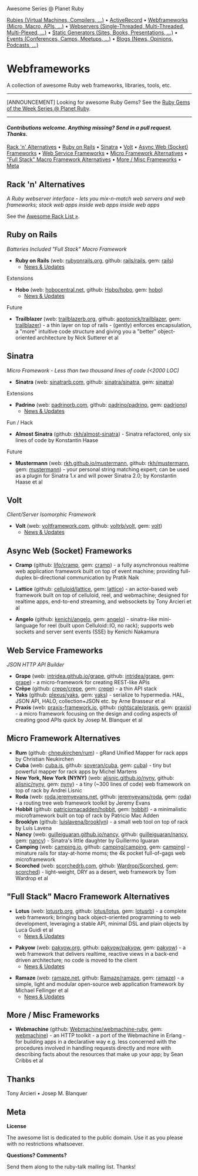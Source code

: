 Awesome Series @ Planet Ruby

[Rubies (Virtual Machines, Compilers, ...)](https://github.com/planetruby/awesome-rubies) • 
[ActiveRecord](https://github.com/planetruby/awesome-activerecord)  •
[Webframeworks (Micro, Macro, APIs, ...)](https://github.com/planetruby/awesome-webframeworks) •
[Webservers (Single-Threaded, Multi-Threaded, Multi-Plexed, ...)](https://github.com/planetruby/awesome-webservers) • 
[Static Generators (Sites, Books, Presentations, ...)](https://github.com/planetruby/awesome-staticgen) •
[Events (Conferences, Camps, Meetups, ...)](https://github.com/planetruby/awesome-events) •
[Blogs (News, Opinions, Podcasts, ...)](https://github.com/planetruby/awesome-blogs)


# Webframeworks

A collection of awesome Ruby web frameworks, libraries, tools, etc.

---

[ANNOUNCEMENT] Looking for awesome Ruby Gems? See the [Ruby Gems of the Week Series @ Planet Ruby](http://planetruby.github.io/gems).

---

#### _Contributions welcome. Anything missing? Send in a pull request. Thanks._


[Rack 'n' Alternatives](#rack-n-alternatives) •
[Ruby on Rails](#ruby-on-rails) • 
[Sinatra](#sinatra) •
[Volt](#volt) •
[Async Web (Socket) Frameworks](#async-web-socket-frameworks) •
[Web Service Frameworks](#web-service-frameworks) •
[Micro Framework Alternatives](#micro-framework-alternatives) •
["Full Stack" Macro Framework Alternatives](#full-stack-macro-framework-alternatives) •
[More / Misc Frameworks](#more--misc-frameworks) •
[Meta](#meta)

<!--
Note: :gem: stands for the RubyGems page, :octocat: stands for the GitHub page and :book: stands for the RubyDoc page.
-->

## Rack 'n' Alternatives

_A Ruby webserver interface - lets you mix-n-match web servers and web frameworks; stack web apps inside web apps inside web apps_

See the [Awesome Rack List »](https://github.com/planetruby/awesome-rack).


## Ruby on Rails

_Batteries Included "Full Stack" Macro Framework_

- **Ruby on Rails** (web: [rubyonrails.org](http://rubyonrails.org), github: [rails/rails](https://github.com/rails/rails), gem: [rails](https://rubygems.org/gems/rails))
    - [News & Updates](http://weblog.rubyonrails.org)

Extensions

- **Hobo** (web: [hobocentral.net](http://hobocentral.net), github: [Hobo/hobo](https://github.com/Hobo/hobo), gem: [hobo](https://rubygems.org/gems/hobo))
    - [News & Updates](http://hobocentral.net/blog)

Future

- **Trailblazer** (web: [trailblazerb.org](http://trailblazerb.org), github: [apotonick/trailblazer](https://github.com/apotonick/trailblazer), gem: [trailblazer](https://rubygems.org/gems/trailblazer)) - a thin layer on top of rails - (gently) enforces encapsulation, a "more" intuitive code structure and giving you a "better" object-oriented architecture by Nick Sutterer et al



## Sinatra

_Micro Framework - Less than two thousand lines of code (<2000 LOC)_

- **Sinatra** (web: [sinatrarb.com](http://sinatrarb.com), github: [sinatra/sinatra](https://github.com/sinatra), gem: [sinatra](https://rubygems.org/gems/sinatra))

Extensions

- **Padrino** (web: [padrinorb.com](http://padrinorb.com), github: [padrino/padrino](https://github.com/padrino), gem:  [padriono](https://rubygems.org/gems/padrino))
    - [News & Updates](http://www.padrinorb.com/blog)

Fun / Hack

- **Almost Sinatra** (github: [rkh/almost-sinatra](https://github.com/rkh/almost-sinatra)) - Sinatra refactored, only six lines of code by Konstantin Haase

Future

- **Mustermann** (web: [rkh.github.io/mustermann](http://rkh.github.io/mustermann), github: [rkh/mustermann](https://github.com/rkh/mustermann), gem: [mustermann](https://rubygems.org/gems/mustermann))  - your personal string matching expert; can be used as a plugin for Sinatra 1.x and will power Sinatra 2.0; by Konstantin Haase et al


## Volt

_Client/Server Isomorphic Framework_

- **Volt** (web: [voltframework.com](http://voltframework.com), github: [voltrb/volt](https://github.com/voltrb), gem: [volt](https://rubygems.org/gems/volt))
    - [News & Updates](http://voltframework.com/blog)

## Async Web (Socket) Frameworks

- **Cramp** (github: [lifo/cramp](https://github.com/lifo/cramp), gem: [cramp](https://rubygems.org/gems/cramp)) - a fully asynchronous realtime web application framework built on top of event machine; providing full-duplex bi-directional communication by Pratik Naik

- **Lattice** (github: [celluloid/lattice](https://github.com/celluloid/lattice), gem: [lattice](https://rubygems.org/gems/lattice)) -  an actor-based web framework built on top of celluloid, reel, and webmachine; designed for realtime apps, end-to-end streaming, and websockets by Tony Arcieri et al

- **Angelo** (github: [kenichi/angelo](https://github.com/kenichi/angelo), gem: [angelo](https://rubygems.org/gems/angelo)) - sinatra-like mini-language for reel (built upon Celluloid::IO, no rack);  supports web sockets and server sent events (SSE) by Kenichi Nakamura
   


## Web Service Frameworks

_JSON HTTP API Builder_

- **Grape** (web: [intridea.github.io/grape](http://intridea.github.io/grape), github:  [intridea/grape](https://github.com/intridea/grape), gem: [grape](https://rubygems.org/gems/grape)) - a micro-framework for creating REST-like APIs
- **Crêpe** (github: [crepe/crepe](https://github.com/crepe), gem: [crepe](https://rubygems.org/gems/crepe)) - a thin API stack
- **Yaks** (github: [plexus/yaks](https://github.com/plexus/yaks), gem: [yaks](https://rubygems.org/gems/yaks)) - serialize to hypermedia. HAL, JSON API, HALO, collection+JSON etc. by Arne Brasseur et al
- **Praxis** (web: [praxis-framework.io](http://praxis-framework.io), github: [rightscale/praxis](https://github.com/rightscale/praxis), gem: [praxis](https://rubygems.org/gems/praxis)) - a micro framework focusing on the design and coding aspects of creating good APIs quick by Josep M. Blanquer et al

## Micro Framework Alternatives

- **Rum** (github: [chneukirchen/rum](https://github.com/chneukirchen/rum)) - gRand Unified Mapper for rack apps by Christian Neukirchen
- **Cuba** (web: [cuba.is](http://cuba.is), github: [soveran/cuba](https://github.com/soveran/cuba), gem: [cuba](https://rubygems.org/gems/cuba)) - tiny but powerful mapper for rack apps by Michel Martens
- **New York, New York (NYNY)** (web: [alisnic.github.io/nyny](http://alisnic.github.io/nyny), github:  [alisnic/nyny](https://github.com/alisnic/nyny), gem: [nyny](https://rubygems.org/gems/nyny))  -  a tiny (~300 lines of code) web framework on top of rack by Andrei Lisnic
- **Roda** (web: [roda.jeremyevans.net](http://roda.jeremyevans.net), github: [jeremyevans/roda](https://github.com/jeremyevans/roda), gem: [roda](https://rubygems.org/gems/roda))  - a routing tree web framework toolkit by Jeremy Evans
- **Hobbit** (github: [patriciomacadden/hobbit](https://github.com/patriciomacadden/hobbit), gem:  [hobbit](https://rubygems.org/gems/hobbit)) - a minimalistic microframework built on top of rack by Patricio Mac Adden
- **Brooklyn** (github: [luislavena/brooklyn](https://github.com/luislavena/brooklyn)) - a small web tool on top of rack by Luis Lavena
- **Nancy** (web: [guilleiguaran.github.io/nancy](http://guilleiguaran.github.io/nancy), github: [guilleiguaran/nancy](https://github.com/guilleiguaran/nancy), gem: [nancy](https://rubygems.org/gems/nancy)) - Sinatra's little daughter by Guillermo Iguaran
- **Camping** (web: [camping.io](http://camping.io), github: [camping/camping](https://github.com/camping/camping), gem: [camping](https://rubygems.org/gems/camping)) - minature rails for stay-at-home moms; the 4k pocket full-of-gags web microframework
- **Scorched** (web: [scorchedrb.com](http://scorchedrb.com), github: [Wardrop/Scorched](https://github.com/Wardrop/Scorched), gem: [scorched](https://rubygems.org/gems/scorched))  -  light-weight, DRY as a desert, web framework by Tom Wardrop et al


<!--
   more
   Kenji  - https://github.com/kballenegger/kenji    ??
 -->



## "Full Stack" Macro Framework Alternatives

- **Lotus** (web: [lotusrb.org](http://lotusrb.org), github: [lotus/lotus](https://github.com/lotus/lotus), gem: [lotusrb](https://rubygems.org/gems/lotusrb))  - a complete web framework; bringing back object-oriented programming to web development, leveraging a stable API, minimal DSL and plain objects  by Luca Guidi et al
    - [News & Updates](http://lotusrb.org/blog)

<!-- new list -->

- **Pakyow** (web: [pakyow.org](http://pakyow.org), github: [pakyow/pakyow](https://github.com/pakyow/pakyow), gem:  [pakyow](https://rubygems.org/gems/pakyow)) - a web framework that delivers realtime, reactive views in a back-end driven architecture; no code is moved to the client
    - [News & Updates](http://pakyow.org/blog)

<!-- new list -->

- **Ramaze** (web: [ramaze.net](http://ramaze.net), github: [Ramaze/ramaze](https://github.com/Ramaze/ramaze), gem: [ramaze](https://rubygems.org/gems/ramaze)) - a simple, light and modular open-source web application framework by Michael Fellinger et al
    - [News & Updates](http://ramaze.net/blog)

## More / Misc Frameworks

- **Webmachine** (github: [Webmachine/webmachine-ruby](https://github.com/Webmachine/webmachine-ruby), gem: [webmachine](https://rubygems.org/gems/webmachine)) - an HTTP toolkit - a port of the Webmachine in Erlang - for building apps in a declarative way e.g. less concerned with the procedures involved in handling requests directly and more with describing facts about the resources that make up your app; by Sean Cribbs et al


 
## Thanks

Tony Arcieri • Josep M. Blanquer

## Meta

**License**

The awesome list is dedicated to the public domain. Use it as you please with no restrictions whatsoever.

**Questions? Comments?**

Send them along to the ruby-talk mailing list. Thanks!

